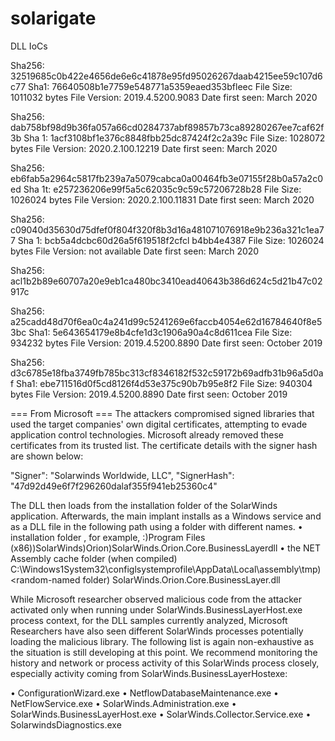 # solarigate

DLL IoCs

Sha256: 32519685c0b422e4656de6e6c41878e95fd95026267daab4215ee59c107d6c77 
Sha1: 76640508b1e7759e548771a5359eaed353bfleec 
File Size: 1011032 bytes 
File Version: 2019.4.5200.9083 
Date first seen: March 2020 

Sha256: dab758bf98d9b36fa057a66cd0284737abf89857b73ca89280267ee7caf62f3b 
Sha 1: 1acf3108bf1e376c8848fbb25dc87424f2c2a39c 
File Size: 1028072 bytes
File Version: 2020.2.100.12219 
Date first seen: March 2020 

Sha256: eb6fab5a2964c5817fb239a7a5079cabca0a00464fb3e07155f28b0a57a2c0ed 
Sha 1t: e257236206e99f5a5c62035c9c59c57206728b28 
File Size: 1026024 bytes 
File Version: 2020.2.100.11831 
Date first seen: March 2020 

Sha256: c09040d35630d75dfef0f804f320f8b3d16a481071076918e9b236a321c1ea77 
Sha 1: bcb5a4dcbc60d26a5f619518f2cfcl b4bb4e4387 
File Size: 1026024 bytes
File Version: not available 
Date first seen: March 2020 

Sha256: acl1b2b89e60707a20e9eb1ca480bc3410ead40643b386d624c5d21b47c02917c 

Sha256: a25cadd48d70f6ea0c4a241d99c5241269e6faccb4054e62d16784640f8e53bc 
Sha1: 5e643654179e8b4cfe1d3c1906a90a4c8d611cea 
File Size: 934232 bytes 
File Version: 2019.4.5200.8890 
Date first seen: October 2019 
 
Sha256: d3c6785e18fba3749fb785bc313cf8346182f532c59172b69adfb31b96a5d0af 
Sha1: ebe711516d0f5cd8126f4d53e375c90b7b95e8f2 
File Size: 940304 bytes
File Version: 2019.4.5200.8890 
Date first seen: October 2019 

=== From Microsoft ===
The attackers compromised signed libraries that used the target companies' own digital certificates, attempting to evade application control technologies. Microsoft already removed these certificates from its trusted list. The certificate details with the signer hash are shown below: 
 
"Signer": "Solarwinds Worldwide, LLC", 
"SignerHash": "47d92d49e6f7f296260dalaf355f941eb25360c4"
 
The DLL then loads from the installation folder of the SolarWinds application. Afterwards, the main implant installs as a Windows service and as a DLL file in the following path using a folder with different names. 
• installation folder , for example, <drive letter>:)Program Files (x86))SolarWinds)Orion)SolarWinds.Orion.Core.BusinessLayerdll 
• the NET Assembly cache folder (when compiled) 
C:\Windows1System32\configlsystemprofile\AppData\Local\assembly\tmp)<random-named folder) SolarWinds.Orion.Core.BusinessLayer.dll 
 
While Microsoft researcher observed malicious code from the attacker activated only when running under SolarWinds.BusinessLayerHost.exe process context, for the DLL samples currently analyzed, Microsoft Researchers have also seen different SolarWinds processes potentially loading the malicious library. The following list is again non-exhaustive as the situation is still developing at this point. We recommend monitoring the history and network or process activity of this SolarWinds process closely, especially activity coming from 
SolarWinds.BusinessLayerHostexe: 
 
• ConfigurationWizard.exe 
• NetflowDatabaseMaintenance.exe 
• NetFlowService.exe 
• SolarWinds.Administration.exe 
• SolarWinds.BusinessLayerHost.exe 
• SolarWinds.Collector.Service.exe 
• SolarwindsDiagnostics.exe 
 
